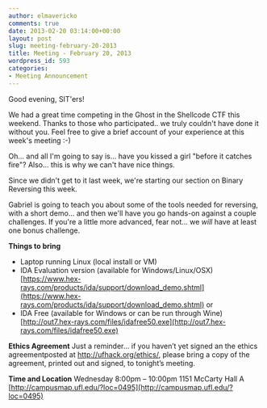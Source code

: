 ```yaml
---
author: elmavericko
comments: true
date: 2013-02-20 03:14:00+00:00
layout: post
slug: meeting-february-20-2013
title: Meeting - February 20, 2013
wordpress_id: 593
categories:
- Meeting Announcement
---
```


Good evening, SIT'ers!

We had a great time competing in the Ghost in the Shellcode CTF this weekend. Thanks to those who participated.. we truly couldn't have done it without you. Feel free to give a brief account of your experience at this week's meeting :-)

Oh... and all I'm going to say is... have you kissed a girl "before it catches fire"?
Also... this is why we can't have nice things. 

Since we didn't get to it last week, we're starting our section on Binary Reversing this week.

Gabriel is going to teach you about some of the tools needed for reversing, with a short demo... and then we'll have you go hands-on against a couple challenges. If you're a little more advanced, fear not... we _will_ have at least one bonus challenge.


**Things to bring**
- Laptop running Linux (local install or VM)
- IDA Evaluation version (available for Windows/Linux/OSX)
[https://www.hex-rays.com/products/ida/support/download_demo.shtml](https://www.hex-rays.com/products/ida/support/download_demo.shtml)
or
- IDA Free (available for Windows or can be run through Wine)
[http://out7.hex-rays.com/files/idafree50.exe](http://out7.hex-rays.com/files/idafree50.exe)


**Ethics Agreement**
Just a reminder... if you haven’t yet signed an the ethics agreementposted at http://ufhack.org/ethics/, please bring a copy of the agreement, printed out and signed, to tonight’s meeting.


**Time and Location**
Wednesday
8:00pm – 10:00pm
1151 McCarty Hall A
[http://campusmap.ufl.edu/?loc=0495](http://campusmap.ufl.edu/?loc=0495)
